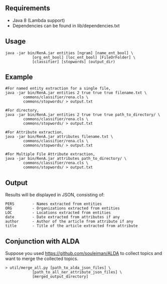 Requirements
------------
* Java 8 (Lambda support)
* Dependencies can be found in lib/dependencies.txt

Usage
-----
	java -jar bin/RenA.jar entities [ngram] [name_ent_bool] \
	            [org_ent_bool] [loc_ent_bool] [FileOrFolder] \
	            [classifier] [stopwords] (output_dir)

Example
--------
    #For named entity extraction for a single file,
    java -jar bin/RenA.jar entities 2 true true true filename.txt \
            commons/classifier/rena.cls \
            commons/stopwords/ > output.txt

    #For directory,
    java -jar bin/RenA.jar entities 2 true true true path_to_directory/ \
            commons/classifier/rena.cls \
            commons/stopwords/ > output.txt

    #For Attribute extraction,
    java -jar bin/RenA.jar attributes filename.txt \
            commons/classifier/rena.cls \
            commons/stopwords/ > output.txt
    
    #For Multiple File Attribute extraction,
    java -jar bin/RenA.jar attributes path_to_directory/ \
            commons/classifier/rena.cls \
            commons/stopwords/ > output.txt   
    
Output
------
Results will be displayed in JSON, consisting of:

    PERS        - Names extracted from entities
    ORG         - Organizations extracted from entities
    LOC         - Locations extracted from entities
    date        - Date extracted from attributes if any
    author      - Author of the article from attribute if any
    title       - Title of the article extracted from attribute
    
Conjunction with ALDA
------
Suppose you used https://github.com/souleiman/ALDA to collect topics and want to merge the collected topics.

	> util/merge_all.py [path_to_alda_json_files] \
			    [path_to_all_ner_attribute_json_files] \
			    [merged_output_directory]	
